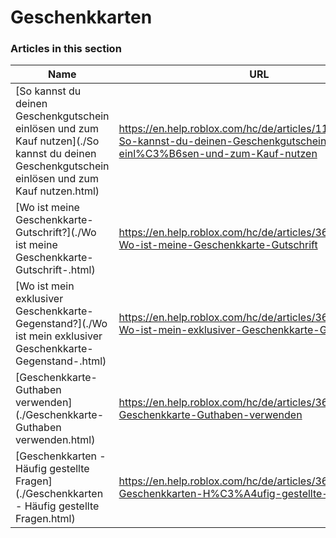 # Geschenkkarten  
### Articles in this section
Name|URL
-|-
[So kannst du deinen Geschenkgutschein einlösen und zum Kauf nutzen](./So kannst du deinen Geschenkgutschein einlösen und zum Kauf nutzen.html) |https://en.help.roblox.com/hc/de/articles/115005566223-So-kannst-du-deinen-Geschenkgutschein-einl%C3%B6sen-und-zum-Kauf-nutzen
[Wo ist meine Geschenkkarte-Gutschrift?](./Wo ist meine Geschenkkarte-Gutschrift-.html) |https://en.help.roblox.com/hc/de/articles/360000291806-Wo-ist-meine-Geschenkkarte-Gutschrift
[Wo ist mein exklusiver Geschenkkarte-Gegenstand?](./Wo ist mein exklusiver Geschenkkarte-Gegenstand-.html) |https://en.help.roblox.com/hc/de/articles/360000230863-Wo-ist-mein-exklusiver-Geschenkkarte-Gegenstand
[Geschenkkarte-Guthaben verwenden](./Geschenkkarte-Guthaben verwenden.html) |https://en.help.roblox.com/hc/de/articles/360000291786-Geschenkkarte-Guthaben-verwenden
[Geschenkkarten - Häufig gestellte Fragen](./Geschenkkarten - Häufig gestellte Fragen.html) |https://en.help.roblox.com/hc/de/articles/360029697131-Geschenkkarten-H%C3%A4ufig-gestellte-Fragen